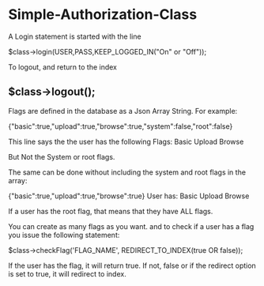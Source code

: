 Simple-Authorization-Class
==========================

A Login statement is started with the line

$class->login(USER,PASS,KEEP_LOGGED_IN("On" or "Off"));

To logout, and return to the index

$class->logout();
----------------------

Flags are defined in the database as a Json Array String.
For example:

{"basic":true,"upload":true,"browse":true,"system":false,"root":false}

This line says the the user has the following Flags:
Basic
Upload
Browse

But Not the System or root flags.

The same can be done without including the system and root flags in the array:

{"basic":true,"upload":true,"browse":true}
User has:
Basic
Upload
Browse

If a user has the root flag, that means that they have ALL flags.

You can create as many flags as you want. and to check if a user has a flag you issue the following statement:

$class->checkFlag('FLAG_NAME', REDIRECT_TO_INDEX(true OR false));

If the user has the flag, it will return true. If not, false or if the redirect option is set to true, it will redirect to index.
